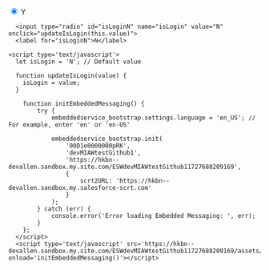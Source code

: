<html>
  <body>
      <input type="radio" id="isLoginY" name="isLogin" value="Y" onclick="updateIsLogin(this.value)" checked>
      <label for="isLoginY">Y</label>
  
      <input type="radio" id="isLoginN" name="isLogin" value="N" onclick="updateIsLogin(this.value)">
      <label for="isLoginN">N</label>
    
    <script type='text/javascript'>
      let isLogin = 'N'; // Default value

      function updateIsLogin(value) {
        isLogin = value;
      }
      
      	function initEmbeddedMessaging() {
      		try {
      			embeddedservice_bootstrap.settings.language = 'en_US'; // For example, enter 'en' or 'en-US'
      
      			embeddedservice_bootstrap.init(
      				'00D1e0000000pRK',
      				'devMIAWtestGithub1',
      				'https://hkbn--devallen.sandbox.my.site.com/ESWdevMIAWtestGithub11727688209169',
      				{
      					scrt2URL: 'https://hkbn--devallen.sandbox.my.salesforce-scrt.com'
      				}
      			);
      		} catch (err) {
      			console.error('Error loading Embedded Messaging: ', err);
      		}
      	};
      </script>
      <script type='text/javascript' src='https://hkbn--devallen.sandbox.my.site.com/ESWdevMIAWtestGithub11727688209169/assets/js/bootstrap.min.js' onload='initEmbeddedMessaging()'></script>


  </body>
</html>
